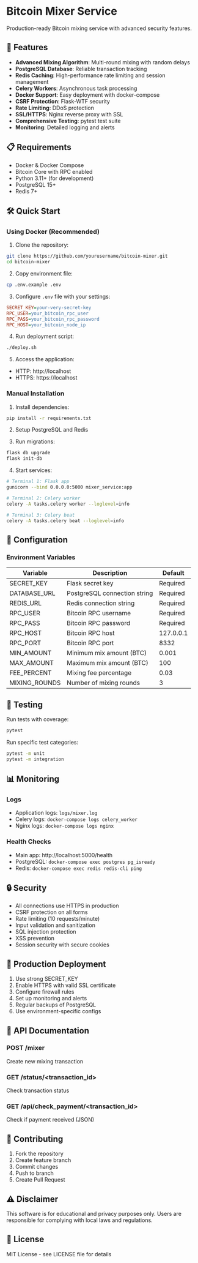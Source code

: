 # Bitcoin Mixer Service

Production-ready Bitcoin mixing service with advanced security features.

## 🚀 Features

- **Advanced Mixing Algorithm**: Multi-round mixing with random delays
- **PostgreSQL Database**: Reliable transaction tracking
- **Redis Caching**: High-performance rate limiting and session management
- **Celery Workers**: Asynchronous task processing
- **Docker Support**: Easy deployment with docker-compose
- **CSRF Protection**: Flask-WTF security
- **Rate Limiting**: DDoS protection
- **SSL/HTTPS**: Nginx reverse proxy with SSL
- **Comprehensive Testing**: pytest test suite
- **Monitoring**: Detailed logging and alerts

## 📋 Requirements

- Docker & Docker Compose
- Bitcoin Core with RPC enabled
- Python 3.11+ (for development)
- PostgreSQL 15+
- Redis 7+

## 🛠️ Quick Start

### Using Docker (Recommended)

1. Clone the repository:
```bash
git clone https://github.com/yourusername/bitcoin-mixer.git
cd bitcoin-mixer
```

2. Copy environment file:
```bash
cp .env.example .env
```

3. Configure `.env` file with your settings:
```ini
SECRET_KEY=your-very-secret-key
RPC_USER=your_bitcoin_rpc_user
RPC_PASS=your_bitcoin_rpc_password
RPC_HOST=your_bitcoin_node_ip
```

4. Run deployment script:
```bash
./deploy.sh
```

5. Access the application:
- HTTP: http://localhost
- HTTPS: https://localhost

### Manual Installation

1. Install dependencies:
```bash
pip install -r requirements.txt
```

2. Setup PostgreSQL and Redis

3. Run migrations:
```bash
flask db upgrade
flask init-db
```

4. Start services:
```bash
# Terminal 1: Flask app
gunicorn --bind 0.0.0.0:5000 mixer_service:app

# Terminal 2: Celery worker
celery -A tasks.celery worker --loglevel=info

# Terminal 3: Celery beat
celery -A tasks.celery beat --loglevel=info
```

## 🔧 Configuration

### Environment Variables

| Variable | Description | Default |
|----------|-------------|---------|
| SECRET_KEY | Flask secret key | Required |
| DATABASE_URL | PostgreSQL connection string | Required |
| REDIS_URL | Redis connection string | Required |
| RPC_USER | Bitcoin RPC username | Required |
| RPC_PASS | Bitcoin RPC password | Required |
| RPC_HOST | Bitcoin RPC host | 127.0.0.1 |
| RPC_PORT | Bitcoin RPC port | 8332 |
| MIN_AMOUNT | Minimum mix amount (BTC) | 0.001 |
| MAX_AMOUNT | Maximum mix amount (BTC) | 100 |
| FEE_PERCENT | Mixing fee percentage | 0.03 |
| MIXING_ROUNDS | Number of mixing rounds | 3 |

## 🧪 Testing

Run tests with coverage:
```bash
pytest
```

Run specific test categories:
```bash
pytest -m unit
pytest -m integration
```

## 📊 Monitoring

### Logs
- Application logs: `logs/mixer.log`
- Celery logs: `docker-compose logs celery_worker`
- Nginx logs: `docker-compose logs nginx`

### Health Checks
- Main app: http://localhost:5000/health
- PostgreSQL: `docker-compose exec postgres pg_isready`
- Redis: `docker-compose exec redis redis-cli ping`

## 🔒 Security

- All connections use HTTPS in production
- CSRF protection on all forms
- Rate limiting (10 requests/minute)
- Input validation and sanitization
- SQL injection protection
- XSS prevention
- Session security with secure cookies

## 🚀 Production Deployment

1. Use strong SECRET_KEY
2. Enable HTTPS with valid SSL certificate
3. Configure firewall rules
4. Set up monitoring and alerts
5. Regular backups of PostgreSQL
6. Use environment-specific configs

## 📝 API Documentation

### POST /mixer
Create new mixing transaction

### GET /status/<transaction_id>
Check transaction status

### GET /api/check_payment/<transaction_id>
Check if payment received (JSON)

## 🤝 Contributing

1. Fork the repository
2. Create feature branch
3. Commit changes
4. Push to branch
5. Create Pull Request

## ⚠️ Disclaimer

This software is for educational and privacy purposes only. Users are responsible for complying with local laws and regulations.

## 📄 License

MIT License - see LICENSE file for details